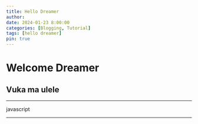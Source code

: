 ```yaml
---
title: Hello Dreamer
author: 
date: 2024-01-23 8:00:00
categories: [Blogging, Tutorial]
tags: [hello dreamer]
pin: true
---
```


# Welcome Dreamer

## Vuka ma ulele

---
javascript

---
